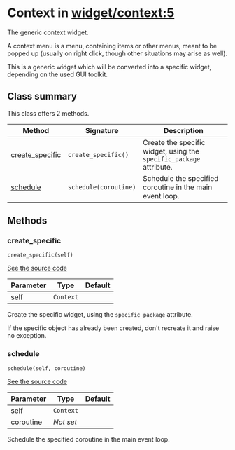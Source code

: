 # Context in [widget/context:5](../raw/widget/context.html#L5)

The generic context widget.

A context menu is a menu, containing items or other menus, meant
to be popped up (usually on right click, though other situations
may arise as well).

This is a generic widget which will be converted into a specific widget,
depending on the used GUI toolkit.

## Class summary

This class offers 2 methods.

| Method | Signature | Description |
| ------ | --------- | ----------- |
| [create_specific](#create_specific) | `create_specific()` | Create the specific widget, using the `specific_package` attribute. |
| [schedule](#schedule) | `schedule(coroutine)` | Schedule the specified coroutine in the main event loop. |

## Methods

### create_specific

`create_specific(self)`

[See the source code](../raw/widget/context.html#L30)

| Parameter | Type | Default |
| --------- | ---- | ------- |
| self | `Context` |  |

Create the specific widget, using the `specific_package` attribute.

If the specific object has already been created, don't recreate it and
raise no exception.

### schedule

`schedule(self, coroutine)`

[See the source code](../raw/widget/context.html#L75)

| Parameter | Type | Default |
| --------- | ---- | ------- |
| self | `Context` |  |
| coroutine | *Not set* |  |

Schedule the specified coroutine in the main event loop.